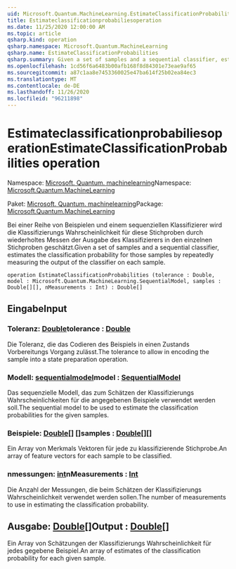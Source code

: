 ```yaml
---
uid: Microsoft.Quantum.MachineLearning.EstimateClassificationProbabilities
title: Estimateclassificationprobabiliesoperation
ms.date: 11/25/2020 12:00:00 AM
ms.topic: article
qsharp.kind: operation
qsharp.namespace: Microsoft.Quantum.MachineLearning
qsharp.name: EstimateClassificationProbabilities
qsharp.summary: Given a set of samples and a sequential classifier, estimates the classification probability for those samples by repeatedly measuring the output of the classifier on each sample.
ms.openlocfilehash: 1cd56f6a6483b00afb168f8d84301e73eae9af65
ms.sourcegitcommit: a87c1aa8e7453360025e47ba614f25b02ea84ec3
ms.translationtype: MT
ms.contentlocale: de-DE
ms.lasthandoff: 11/26/2020
ms.locfileid: "96211898"
---
```

# <a name="estimateclassificationprobabilities-operation"></a><span data-ttu-id="9f146-102">Estimateclassificationprobabiliesoperation</span><span class="sxs-lookup"><span data-stu-id="9f146-102">EstimateClassificationProbabilities operation</span></span>

<span data-ttu-id="9f146-103">Namespace: [Microsoft. Quantum. machinelearning](xref:Microsoft.Quantum.MachineLearning)</span><span class="sxs-lookup"><span data-stu-id="9f146-103">Namespace: [Microsoft.Quantum.MachineLearning](xref:Microsoft.Quantum.MachineLearning)</span></span>

<span data-ttu-id="9f146-104">Paket: [Microsoft. Quantum. machinelearning](https://nuget.org/packages/Microsoft.Quantum.MachineLearning)</span><span class="sxs-lookup"><span data-stu-id="9f146-104">Package: [Microsoft.Quantum.MachineLearning](https://nuget.org/packages/Microsoft.Quantum.MachineLearning)</span></span>


<span data-ttu-id="9f146-105">Bei einer Reihe von Beispielen und einem sequenziellen Klassifizierer wird die Klassifizierungs Wahrscheinlichkeit für diese Stichproben durch wiederholtes Messen der Ausgabe des Klassifizierers in den einzelnen Stichproben geschätzt.</span><span class="sxs-lookup"><span data-stu-id="9f146-105">Given a set of samples and a sequential classifier, estimates the classification probability for those samples by repeatedly measuring the output of the classifier on each sample.</span></span>

```qsharp
operation EstimateClassificationProbabilities (tolerance : Double, model : Microsoft.Quantum.MachineLearning.SequentialModel, samples : Double[][], nMeasurements : Int) : Double[]
```


## <a name="input"></a><span data-ttu-id="9f146-106">Eingabe</span><span class="sxs-lookup"><span data-stu-id="9f146-106">Input</span></span>

### <a name="tolerance--double"></a><span data-ttu-id="9f146-107">Toleranz: [Double](xref:microsoft.quantum.lang-ref.double)</span><span class="sxs-lookup"><span data-stu-id="9f146-107">tolerance : [Double](xref:microsoft.quantum.lang-ref.double)</span></span>

<span data-ttu-id="9f146-108">Die Toleranz, die das Codieren des Beispiels in einen Zustands Vorbereitungs Vorgang zulässt.</span><span class="sxs-lookup"><span data-stu-id="9f146-108">The tolerance to allow in encoding the sample into a state preparation operation.</span></span>


### <a name="model--sequentialmodel"></a><span data-ttu-id="9f146-109">Modell: [sequentialmodel](xref:Microsoft.Quantum.MachineLearning.SequentialModel)</span><span class="sxs-lookup"><span data-stu-id="9f146-109">model : [SequentialModel](xref:Microsoft.Quantum.MachineLearning.SequentialModel)</span></span>

<span data-ttu-id="9f146-110">Das sequenzielle Modell, das zum Schätzen der Klassifizierungs Wahrscheinlichkeiten für die angegebenen Beispiele verwendet werden soll.</span><span class="sxs-lookup"><span data-stu-id="9f146-110">The sequential model to be used to estimate the classification probabilities for the given samples.</span></span>


### <a name="samples--double"></a><span data-ttu-id="9f146-111">Beispiele: [Double](xref:microsoft.quantum.lang-ref.double)[] []</span><span class="sxs-lookup"><span data-stu-id="9f146-111">samples : [Double](xref:microsoft.quantum.lang-ref.double)[][]</span></span>

<span data-ttu-id="9f146-112">Ein Array von Merkmals Vektoren für jede zu klassifizierende Stichprobe.</span><span class="sxs-lookup"><span data-stu-id="9f146-112">An array of feature vectors for each sample to be classified.</span></span>


### <a name="nmeasurements--int"></a><span data-ttu-id="9f146-113">nmessungen: [int](xref:microsoft.quantum.lang-ref.int)</span><span class="sxs-lookup"><span data-stu-id="9f146-113">nMeasurements : [Int](xref:microsoft.quantum.lang-ref.int)</span></span>

<span data-ttu-id="9f146-114">Die Anzahl der Messungen, die beim Schätzen der Klassifizierungs Wahrscheinlichkeit verwendet werden sollen.</span><span class="sxs-lookup"><span data-stu-id="9f146-114">The number of measurements to use in estimating the classification probability.</span></span>



## <a name="output--double"></a><span data-ttu-id="9f146-115">Ausgabe: [Double](xref:microsoft.quantum.lang-ref.double)[]</span><span class="sxs-lookup"><span data-stu-id="9f146-115">Output : [Double](xref:microsoft.quantum.lang-ref.double)[]</span></span>

<span data-ttu-id="9f146-116">Ein Array von Schätzungen der Klassifizierungs Wahrscheinlichkeit für jedes gegebene Beispiel.</span><span class="sxs-lookup"><span data-stu-id="9f146-116">An array of estimates of the classification probability for each given sample.</span></span>